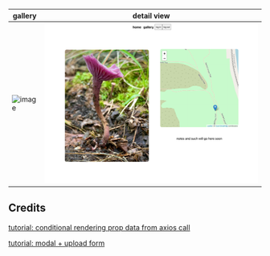 gallery | detail view 
------------ | ------------- 
![image](./client/src/assets/images/gallery.png)| ![image](./client/src/assets/images/detail.png)





## Credits
[tutorial: conditional rendering prop data from axios call](https://codewithnico.com/react-wait-axios-to-render/)

[tutorial: modal + upload form](https://blog.bitsrc.io/build-a-full-featured-modal-dialog-form-with-react-651dcef6c571)